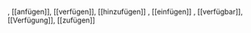 , [[anfügen]], [[verfügen]], [[hinzufügen]]
, [[einfügen]]
, [[verfügbar]], [[Verfügung]], [[zufügen]]